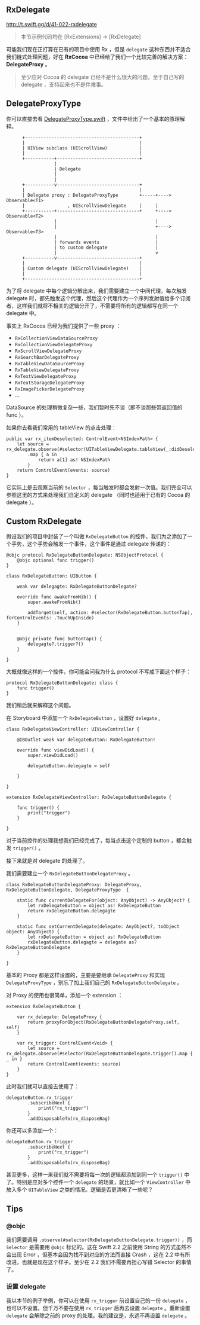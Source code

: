 ## RxDelegate

http://t.swift.gg/d/41-022-rxdelegate

> 本节示例代码均在 [RxExtensions] -> [RxDelegate]

可能我们现在正打算在已有的项目中使用 Rx ，但是 `delegate` 这种东西并不适合我们链式处理问题，好在 **RxCocoa** 中已经给了我们一个比较完善的解决方案： **DelegateProxy** 。

> 至少应对 Cocoa 的 delegate 已经不是什么很大的问题，至于自己写的 delegate ，支持起来也不是件难事。

## DelegateProxyType

你可以直接去看 [DelegateProxyType.swift](https://github.com/ReactiveX/RxSwift/blob/6df77da4745338fa13986d044f6b764af4c3d99f/RxCocoa/Common/DelegateProxy.swift) ，文件中给出了一个基本的原理解释。

```
      +-------------------------------------------+
      |                                           |                           
      | UIView subclass (UIScrollView)            |                           
      |                                           |
      +-----------+-------------------------------+                           
                  |                                                           
                  | Delegate                                                  
                  |                                                           
                  |                                                           
      +-----------v-------------------------------+                           
      |                                           |                           
      | Delegate proxy : DelegateProxyType        +-----+---->  Observable<T1>
      |                , UIScrollViewDelegate     |     |
      +-----------+-------------------------------+     +---->  Observable<T2>
                  |                                     |                     
                  |                                     +---->  Observable<T3>
                  |                                     |                     
                  | forwards events                     |
                  | to custom delegate                  |
                  |                                     v                     
      +-----------v-------------------------------+                           
      |                                           |                           
      | Custom delegate (UIScrollViewDelegate)    |                           
      |                                           |
      +-------------------------------------------+   
```

为了将 delegate 中每个逻辑分解出来，我们需要建立一个中间代理，每次触发 delegate 时，都先触发这个代理，然后这个代理作为一个序列发射值给多个订阅者，这样我们就将不相关的逻辑分开了，不需要将所有的逻辑都写在同一个 delegate 中。

事实上 RxCocoa 已经为我们提供了一些 proxy ：

- `RxCollectionViewDataSourceProxy`
- `RxCollectionViewDelegateProxy`
- `RxScrollViewDelegateProxy`
- `RxSearchBarDelegateProxy`
- `RxTableViewDataSourceProxy`
- `RxTableViewDelegateProxy`
- `RxTextViewDelegateProxy`
- `RxTextStorageDelegateProxy`
- `RxImagePickerDelegateProxy`
- ...

DataSource 的处理稍微复杂一些，我们暂时先不谈（即不谈那些带返回值的 func ）。

如果你去看我们常用的 tableView 的点击处理：

```
public var rx_itemDeselected: ControlEvent<NSIndexPath> {
    let source = rx_delegate.observe(#selector(UITableViewDelegate.tableView(_:didDeselectRowAtIndexPath:)))
        .map { a in
            return a[1] as! NSIndexPath
        }
    return ControlEvent(events: source)
}
```

它实际上是去观察当前的 `Selector` ，每当触发时都会发射一次值。我们完全可以参照这里的方式来处理我们自定义的 delegate （同时也适用于已有的 Cocoa 的 delegate ）。

## Custom RxDelegate

假设我们的项目中封装了一个叫做 `RxDelegateButton` 的控件，我们为之添加了一个手势，这个手势会触发一个事件，这个事件是通过 delegate 传递的：

```
@objc protocol RxDelegateButtonDelegate: NSObjectProtocol {
    @objc optional func trigger()
}

class RxDelegateButton: UIButton {
    
    weak var delegagte: RxDelegateButtonDelegate?
    
    override func awakeFromNib() {
        super.awakeFromNib()
        
        addTarget(self, action: #selector(RxDelegateButton.buttonTap), forControlEvents: .TouchUpInside)
    }
    
    
    @objc private func buttonTap() {
        delegagte?.trigger?()
    }

}
```

大概就像这样的一个控件，你可能会问我为什么 protocol 不写成下面这个样子：

```
protocol RxDelegateButtonDelegate: class {
    func trigger()
}
```

我们稍后就来解释这个问题。

在 Storyboard 中添加一个 `RxDelegateButton` ，设置好 `delegate` ,

```
class RxDelegateViewController: UIViewController {

    @IBOutlet weak var delegateButton: RxDelegateButton!
    
    override func viewDidLoad() {
        super.viewDidLoad()
        
        delegateButton.delegagte = self

    }

}

extension RxDelegateViewController: RxDelegateButtonDelegate {
    
    func trigger() {
        print("trigger")
    }
    
}
```

对于当前控件的处理我想我们已经完成了，每当点击这个定制的 button ，都会触发 `trigger()` 。

接下来就是对 delegate 的处理了。

我们需要建立一个 `RxDelegateButtonDelegateProxy` 。

```
class RxDelegateButtonDelegateProxy: DelegateProxy, RxDelegateButtonDelegate, DelegateProxyType  {
    
    static func currentDelegateFor(object: AnyObject) -> AnyObject? {
        let rxDelegateButton = object as! RxDelegateButton
        return rxDelegateButton.delegagte
    }
    
    static func setCurrentDelegate(delegate: AnyObject?, toObject object: AnyObject) {
        let rxDelegateButton = object as! RxDelegateButton
        rxDelegateButton.delegagte = delegate as? RxDelegateButtonDelegate
    }
    
}
```

基本的 Proxy 都是这样设置的，主要是要继承 `DelegateProxy` 和实现 `DelegateProxyType` ，别忘了加上我们自己的 `RxDelegateButtonDelegate` 。

对 Proxy 的使用也很简单，添加一个 extension ：

```
extension RxDelegateButton {
    
    var rx_delegate: DelegateProxy {
        return proxyForObject(RxDelegateButtonDelegateProxy.self, self)
    }
    
    var rx_trigger: ControlEvent<Void> {
        let source = rx_delegate.observe(#selector(RxDelegateButtonDelegate.trigger)).map { _ in }
        return ControlEvent(events: source)
    }
}
```

此时我们就可以直接去使用了：

```
delegateButton.rx_trigger
        .subscribeNext {
            print("rx_trigger")
        }
        .addDisposableTo(rx_disposeBag)
```

你还可以多添加一个：

```
delegateButton.rx_trigger
        .subscribeNext {
            print("rx_trigger")
        }
        .addDisposableTo(rx_disposeBag)
```

甚至更多，这样一来我们就不需要将每一次的逻辑都添加到同一个 `trigger()` 中了。特别是应对多个控件一个 `delegate` 的场景，就比如一个 `ViewController` 中放入多个 `UITableView` 之类的情况。逻辑是否更清晰了一些呢？

## Tips

### @objc

我们需要调用 `.observe(#selector(RxDelegateButtonDelegate.trigger))` ，而 `Selector` 是需要用 `@objc` 标记的。这在 Swift 2.2 之前使用 String 的方式虽然不会出现 Error ，但基本会因为找不到对应的方法而直接 Crash ，这在 2.2 中有所改进，也就是现在这个样子。至少在 2.2 我们不需要再担心写错 Selector 的事情了。

### 设置 delegate

我以本节的例子举例，你可以在使用 `rx_trigger` 前设置自己的一份 `delegate` ，也可以不设置。但千万不要在使用 `rx_trigger` 后再去设置 `delegate` 。重新设置 `delegate` 会解除之前的 proxy 的处理。我的建议是，永远不再设置 `delegate` 。